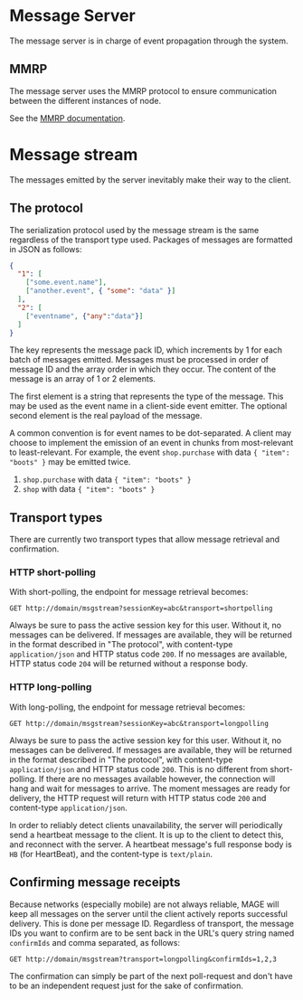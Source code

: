# Message Server

The message server is in charge of event propagation through the system.

## MMRP

The message server uses the MMRP protocol to ensure communication between
the different instances of node.

See the [MMRP documentation](./mmrp/Readme.md).

# Message stream

The messages emitted by the server inevitably make their way to the client.

## The protocol

The serialization protocol used by the message stream is the same regardless of the transport type
used. Packages of messages are formatted in JSON as follows:

```json
{
  "1": [
    ["some.event.name"],
    ["another.event", { "some": "data" }]
  ],
  "2": [
    ["eventname", {"any":"data"}]
  ]
}
```

The key represents the message pack ID, which increments by 1 for each batch of messages emitted.
Messages must be processed in order of message ID and the array order in which they occur. The
content of the message is an array of 1 or 2 elements.

The first element is a string that represents the type of the message. This may be used as the event
name in a client-side event emitter. The optional second element is the real payload of the message.

A common convention is for event names to be dot-separated. A client may choose to implement the
emission of an event in chunks from most-relevant to least-relevant. For example, the event
`shop.purchase` with data `{ "item": "boots" }` may be emitted twice.

1. `shop.purchase` with data `{ "item": "boots" }`
2. `shop` with data `{ "item": "boots" }`

## Transport types

There are currently two transport types that allow message retrieval and confirmation.

### HTTP short-polling

With short-polling, the endpoint for message retrieval becomes:

```
GET http://domain/msgstream?sessionKey=abc&transport=shortpolling
```

Always be sure to pass the active session key for this user. Without it, no messages can be
delivered. If messages are available, they will be returned in the format described in
"The protocol", with content-type `application/json` and HTTP status code `200`. If no messages are
available, HTTP status code `204` will be returned without a response body.

### HTTP long-polling

With long-polling, the endpoint for message retrieval becomes:

```
GET http://domain/msgstream?sessionKey=abc&transport=longpolling
```

Always be sure to pass the active session key for this user. Without it, no messages can be
delivered. If messages are available, they will be returned in the format described in
"The protocol", with content-type `application/json` and HTTP status code `200`. This is no
different from short-polling. If there are no messages available however, the connection will hang
and wait for messages to arrive. The moment messages are ready for delivery, the HTTP request will
return with HTTP status code `200` and content-type `application/json`.

In order to reliably detect clients unavailability, the server will periodically send a heartbeat
message to the client. It is up to the client to detect this, and reconnect with the server. A
heartbeat message's full response body is `HB` (for HeartBeat), and the content-type is `text/plain`.

## Confirming message receipts

Because networks (especially mobile) are not always reliable, MAGE will keep all messages on the
server until the client actively reports successful delivery. This is done per message ID.
Regardless of transport, the message IDs you want to confirm are to be sent back in the URL's query
string named `confirmIds` and comma separated, as follows:

```
GET http://domain/msgstream?transport=longpolling&confirmIds=1,2,3
```

The confirmation can simply be part of the next poll-request and don't have to be an independent
request just for the sake of confirmation.
